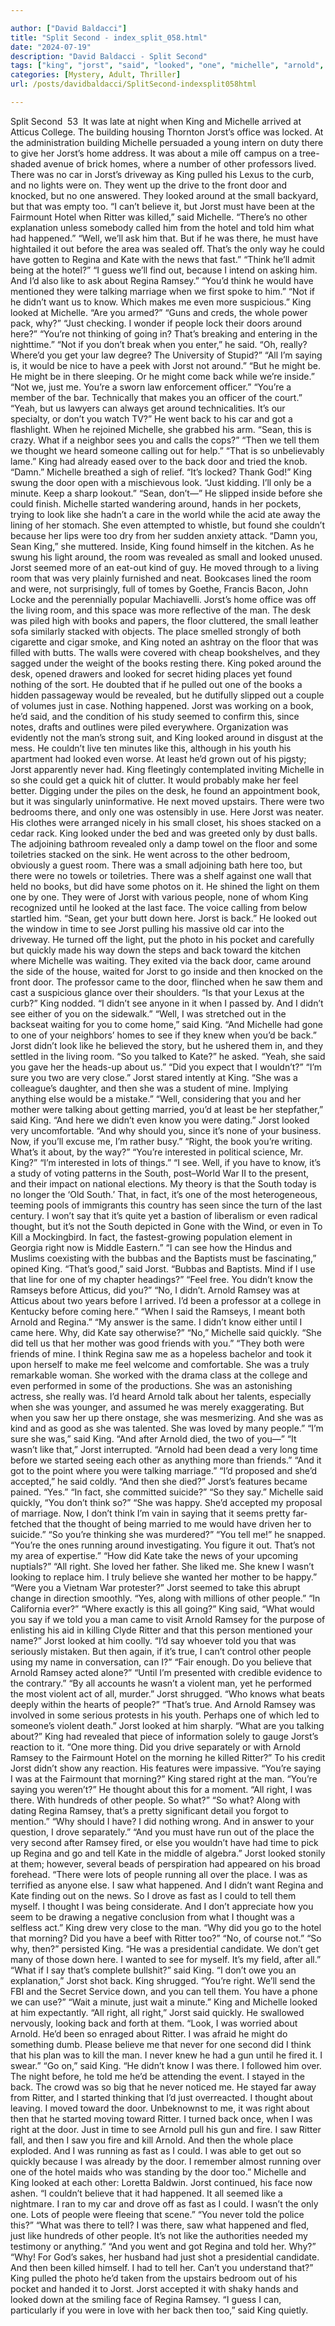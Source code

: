 ```yaml
---

author: ["David Baldacci"]
title: "Split Second - index_split_058.html"
date: "2024-07-19"
description: "David Baldacci - Split Second"
tags: ["king", "jorst", "said", "looked", "one", "michelle", "arnold", "door", "back", "right", "around", "see", "ritter", "regina", "like", "people", "tell", "ramsey", "would", "know", "even", "thought", "man", "book", "saw"]
categories: [Mystery, Adult, Thriller]
url: /posts/davidbaldacci/SplitSecond-indexsplit058html

---
```



Split Second
		 53 
It was late at night when King and Michelle arrived at Atticus College. The building housing Thornton Jorst’s office was locked. At the administration building Michelle persuaded a young intern on duty there to give her Jorst’s home address. It was about a mile off campus on a tree-shaded avenue of brick homes, where a number of other professors lived. There was no car in Jorst’s driveway as King pulled his Lexus to the curb, and no lights were on. They went up the drive to the front door and knocked, but no one answered. They looked around at the small backyard, but that was empty too.
“I can’t believe it, but Jorst must have been at the Fairmount Hotel when Ritter was killed,” said Michelle. “There’s no other explanation unless somebody called him from the hotel and told him what had happened.”
“Well, we’ll ask him that. But if he was there, he must have hightailed it out before the area was sealed off. That’s the only way he could have gotten to Regina and Kate with the news that fast.”
“Think he’ll admit being at the hotel?”
“I guess we’ll find out, because I intend on asking him. And I’d also like to ask about Regina Ramsey.”
“You’d think he would have mentioned they were talking marriage when we first spoke to him.”
“Not if he didn’t want us to know. Which makes me even more suspicious.” King looked at Michelle. “Are you armed?”
“Guns and creds, the whole power pack, why?”
“Just checking. I wonder if people lock their doors around here?”
“You’re not thinking of going in? That’s breaking and entering in the nighttime.”
“Not if you don’t break when you enter,” he said.
“Oh, really? Where’d you get your law degree? The University of Stupid?”
“All I’m saying is, it would be nice to have a peek with Jorst not around.”
“But he might be. He might be in there sleeping. Or he might come back while we’re inside.”
“Not we, just me. You’re a sworn law enforcement officer.”
“You’re a member of the bar. Technically that makes you an officer of the court.”
“Yeah, but us lawyers can always get around technicalities. It’s our specialty, or don’t you watch TV?” He went back to his car and got a flashlight. When he rejoined Michelle, she grabbed his arm. “Sean, this is crazy. What if a neighbor sees you and calls the cops?”
“Then we tell them we thought we heard someone calling out for help.”
“That is so unbelievably lame.”
King had already eased over to the back door and tried the knob. “Damn.”
Michelle breathed a sigh of relief. “It’s locked? Thank God!”
King swung the door open with a mischievous look. “Just kidding. I’ll only be a minute. Keep a sharp lookout.”
“Sean, don’t—”
He slipped inside before she could finish. Michelle started wandering around, hands in her pockets, trying to look like she hadn’t a care in the world while the acid ate away the lining of her stomach. She even attempted to whistle, but found she couldn’t because her lips were too dry from her sudden anxiety attack.
“Damn you, Sean King,” she muttered.
Inside, King found himself in the kitchen. As he swung his light around, the room was revealed as small and looked unused. Jorst seemed more of an eat-out kind of guy. He moved through to a living room that was very plainly furnished and neat. Bookcases lined the room and were, not surprisingly, full of tomes by Goethe, Francis Bacon, John Locke and the perennially popular Machiavelli.
Jorst’s home office was off the living room, and this space was more reflective of the man. The desk was piled high with books and papers, the floor cluttered, the small leather sofa similarly stacked with objects. The place smelled strongly of both cigarette and cigar smoke, and King noted an ashtray on the floor that was filled with butts. The walls were covered with cheap bookshelves, and they sagged under the weight of the books resting there. King poked around the desk, opened drawers and looked for secret hiding places yet found nothing of the sort. He doubted that if he pulled out one of the books a hidden passageway would be revealed, but he dutifully slipped out a couple of volumes just in case. Nothing happened.
Jorst was working on a book, he’d said, and the condition of his study seemed to confirm this, since notes, drafts and outlines were piled everywhere. Organization was evidently not the man’s strong suit, and King looked around in disgust at the mess. He couldn’t live ten minutes like this, although in his youth his apartment had looked even worse. At least he’d grown out of his pigsty; Jorst apparently never had. King fleetingly contemplated inviting Michelle in so she could get a quick hit of clutter. It would probably make her feel better.
Digging under the piles on the desk, he found an appointment book, but it was singularly uninformative. He next moved upstairs. There were two bedrooms there, and only one was ostensibly in use. Here Jorst was neater. His clothes were arranged nicely in his small closet, his shoes stacked on a cedar rack. King looked under the bed and was greeted only by dust balls. The adjoining bathroom revealed only a damp towel on the floor and some toiletries stacked on the sink. He went across to the other bedroom, obviously a guest room. There was a small adjoining bath here too, but there were no towels or toiletries. There was a shelf against one wall that held no books, but did have some photos on it. He shined the light on them one by one. They were of Jorst with various people, none of whom King recognized until he looked at the last face.
The voice calling from below startled him. “Sean, get your butt down here. Jorst is back.”
He looked out the window in time to see Jorst pulling his massive old car into the driveway. He turned off the light, put the photo in his pocket and carefully but quickly made his way down the steps and back toward the kitchen where Michelle was waiting. They exited via the back door, came around the side of the house, waited for Jorst to go inside and then knocked on the front door.
The professor came to the door, flinched when he saw them and cast a suspicious glance over their shoulders. “Is that your Lexus at the curb?” King nodded. “I didn’t see anyone in it when I passed by. And I didn’t see either of you on the sidewalk.”
“Well, I was stretched out in the backseat waiting for you to come home,” said King. “And Michelle had gone to one of your neighbors’ homes to see if they knew when you’d be back.”
Jorst didn’t look like he believed the story, but he ushered them in, and they settled in the living room.
“So you talked to Kate?” he asked.
“Yeah, she said you gave her the heads-up about us.”
“Did you expect that I wouldn’t?”
“I’m sure you two are very close.”
Jorst stared intently at King. “She was a colleague’s daughter, and then she was a student of mine. Implying anything else would be a mistake.”
“Well, considering that you and her mother were talking about getting married, you’d at least be her stepfather,” said King. “And here we didn’t even know you were dating.”
Jorst looked very uncomfortable. “And why should you, since it’s none of your business. Now, if you’ll excuse me, I’m rather busy.”
“Right, the book you’re writing. What’s it about, by the way?”
“You’re interested in political science, Mr. King?”
“I’m interested in lots of things.”
“I see. Well, if you have to know, it’s a study of voting patterns in the South, post–World War II to the present, and their impact on national elections. My theory is that the South today is no longer the ‘Old South.’ That, in fact, it’s one of the most heterogeneous, teeming pools of immigrants this country has seen since the turn of the last century. I won’t say that it’s quite yet a bastion of liberalism or even radical thought, but it’s not the South depicted in Gone with the Wind, or even in To Kill a Mockingbird. In fact, the fastest-growing population element in Georgia right now is Middle Eastern.”
“I can see how the Hindus and Muslims coexisting with the bubbas and the Baptists must be fascinating,” opined King.
“That’s good,” said Jorst. “Bubbas and Baptists. Mind if I use that line for one of my chapter headings?”
“Feel free. You didn’t know the Ramseys before Atticus, did you?”
“No, I didn’t. Arnold Ramsey was at Atticus about two years before I arrived. I’d been a professor at a college in Kentucky before coming here.”
“When I said the Ramseys, I meant both Arnold and Regina.”
“My answer is the same. I didn’t know either until I came here. Why, did Kate say otherwise?”
“No,” Michelle said quickly. “She did tell us that her mother was good friends with you.”
“They both were friends of mine. I think Regina saw me as a hopeless bachelor and took it upon herself to make me feel welcome and comfortable. She was a truly remarkable woman. She worked with the drama class at the college and even performed in some of the productions. She was an astonishing actress, she really was. I’d heard Arnold talk about her talents, especially when she was younger, and assumed he was merely exaggerating. But when you saw her up there onstage, she was mesmerizing. And she was as kind and as good as she was talented. She was loved by many people.”
“I’m sure she was,” said King. “And after Arnold died, the two of you—”
“It wasn’t like that,” Jorst interrupted. “Arnold had been dead a very long time before we started seeing each other as anything more than friends.”
“And it got to the point where you were talking marriage.”
“I’d proposed and she’d accepted,” he said coldly.
“And then she died?”
Jorst’s features became pained. “Yes.”
“In fact, she committed suicide?”
“So they say.”
Michelle said quickly, “You don’t think so?”
“She was happy. She’d accepted my proposal of marriage. Now, I don’t think I’m vain in saying that it seems pretty far-fetched that the thought of being married to me would have driven her to suicide.”
“So you’re thinking she was murdered?”
“You tell me!” he snapped. “You’re the ones running around investigating. You figure it out. That’s not my area of expertise.”
“How did Kate take the news of your upcoming nuptials?”
“All right. She loved her father. She liked me. She knew I wasn’t looking to replace him. I truly believe she wanted her mother to be happy.”
“Were you a Vietnam War protester?”
Jorst seemed to take this abrupt change in direction smoothly. “Yes, along with millions of other people.”
“In California ever?”
“Where exactly is this all going?”
King said, “What would you say if we told you a man came to visit Arnold Ramsey for the purpose of enlisting his aid in killing Clyde Ritter and that this person mentioned your name?”
Jorst looked at him coolly. “I’d say whoever told you that was seriously mistaken. But then again, if it’s true, I can’t control other people using my name in conversation, can I?”
“Fair enough. Do you believe that Arnold Ramsey acted alone?”
“Until I’m presented with credible evidence to the contrary.”
“By all accounts he wasn’t a violent man, yet he performed the most violent act of all, murder.”
Jorst shrugged. “Who knows what beats deeply within the hearts of people?”
“That’s true. And Arnold Ramsey was involved in some serious protests in his youth. Perhaps one of which led to someone’s violent death.”
Jorst looked at him sharply. “What are you talking about?”
King had revealed that piece of information solely to gauge Jorst’s reaction to it. “One more thing. Did you drive separately or with Arnold Ramsey to the Fairmount Hotel on the morning he killed Ritter?”
To his credit Jorst didn’t show any reaction. His features were impassive. “You’re saying I was at the Fairmount that morning?”
King stared right at the man. “You’re saying you weren’t?”
He thought about this for a moment. “All right, I was there. With hundreds of other people. So what?”
“So what? Along with dating Regina Ramsey, that’s a pretty significant detail you forgot to mention.”
“Why should I have? I did nothing wrong. And in answer to your question, I drove separately.”
“And you must have run out of the place the very second after Ramsey fired, or else you wouldn’t have had time to pick up Regina and go and tell Kate in the middle of algebra.”
Jorst looked stonily at them; however, several beads of perspiration had appeared on his broad forehead. “There were lots of people running all over the place. I was as terrified as anyone else. I saw what happened. And I didn’t want Regina and Kate finding out on the news. So I drove as fast as I could to tell them myself. I thought I was being considerate. And I don’t appreciate how you seem to be drawing a negative conclusion from what I thought was a selfless act.”
King drew very close to the man. “Why did you go to the hotel that morning? Did you have a beef with Ritter too?”
“No, of course not.”
“So why, then?” persisted King.
“He was a presidential candidate. We don’t get many of those down here. I wanted to see for myself. It’s my field, after all.”
“What if I say that’s complete bullshit?” said King.
“I don’t owe you an explanation,” Jorst shot back.
King shrugged. “You’re right. We’ll send the FBI and the Secret Service down, and you can tell them. You have a phone we can use?”
“Wait a minute, just wait a minute.” King and Michelle looked at him expectantly. “All right, all right,” Jorst said quickly. He swallowed nervously, looking back and forth at them. “Look, I was worried about Arnold. He’d been so enraged about Ritter. I was afraid he might do something dumb. Please believe me that never for one second did I think that his plan was to kill the man. I never knew he had a gun until he fired it. I swear.”
“Go on,” said King.
“He didn’t know I was there. I followed him over. The night before, he told me he’d be attending the event. I stayed in the back. The crowd was so big that he never noticed me. He stayed far away from Ritter, and I started thinking that I’d just overreacted. I thought about leaving. I moved toward the door. Unbeknownst to me, it was right about then that he started moving toward Ritter. I turned back once, when I was right at the door. Just in time to see Arnold pull his gun and fire. I saw Ritter fall, and then I saw you fire and kill Arnold. And then the whole place exploded. And I was running as fast as I could. I was able to get out so quickly because I was already by the door. I remember almost running over one of the hotel maids who was standing by the door too.”
Michelle and King looked at each other: Loretta Baldwin.
Jorst continued, his face now ashen. “I couldn’t believe that it had happened. It all seemed like a nightmare. I ran to my car and drove off as fast as I could. I wasn’t the only one. Lots of people were fleeing that scene.”
“You never told the police this?”
“What was there to tell? I was there, saw what happened and fled, just like hundreds of other people. It’s not like the authorities needed my testimony or anything.”
“And you went and got Regina and told her. Why?”
“Why! For God’s sakes, her husband had just shot a presidential candidate. And then been killed himself. I had to tell her. Can’t you understand that?”
King pulled the photo he’d taken from the upstairs bedroom out of his pocket and handed it to Jorst. Jorst accepted it with shaky hands and looked down at the smiling face of Regina Ramsey.
“I guess I can, particularly if you were in love with her back then too,” said King quietly.
